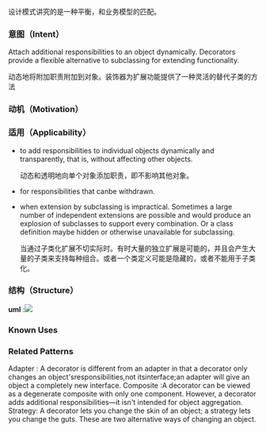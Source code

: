 设计模式讲究的是一种平衡，和业务模型的匹配。

### 意图（Intent）

Attach additional responsibilities to an object dynamically. Decorators provide a flexible alternative to subclassing for extending functionality.

动态地将附加职责附加到对象。装饰器为扩展功能提供了一种灵活的替代子类的方法

### 动机（Motivation）



### 适用（Applicability）

- to add responsibilities to individual objects dynamically and transparently, that is, without affecting other objects.

  动态和透明地向单个对象添加职责，即不影响其他对象。

- for responsibilities that canbe withdrawn.

- when extension by subclassing is impractical. Sometimes a large number of independent extensions are possible and would produce an explosion of subclasses to support every combination. Or a class definition maybe hidden or otherwise unavailable for subclassing.

  当通过子类化扩展不切实际时。有时大量的独立扩展是可能的，并且会产生大量的子类来支持每种组合。或者一个类定义可能是隐藏的，或者不能用于子类化。

### 结构（Structure）

**uml** :![](decorator_pattern.png)

### Known Uses



### Related Patterns

Adapter : A decorator is different from an adapter in that a decorator only changes an object'sresponsibilities,not itsinterface;an adapter will give an object a completely new interface. Composite :A decorator  can be viewed as a degenerate composite with only one component. However, a decorator adds additional responsibilities—it isn't intended for object aggregation. Strategy: A decorator lets you change the skin of an object; a strategy lets you change the guts. These are two alternative ways of changing an object.



